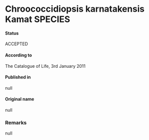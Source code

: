 Chroococcidiopsis karnatakensis Kamat SPECIES
=======

#### Status
ACCEPTED

#### According to
The Catalogue of Life, 3rd January 2011

#### Published in
null

#### Original name
null

### Remarks
null
